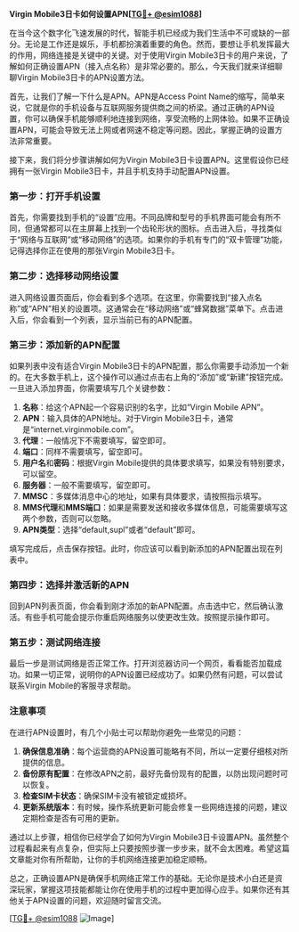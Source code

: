 **Virgin Mobile3日卡如何设置APN[[TG💪+ @esim1088](https://t.me/s/esim1088)]**

在当今这个数字化飞速发展的时代，智能手机已经成为我们生活中不可或缺的一部分。无论是工作还是娱乐，手机都扮演着重要的角色。然而，要想让手机发挥最大的作用，网络连接是关键中的关键。对于使用Virgin Mobile3日卡的用户来说，了解如何正确设置APN（接入点名称）是非常必要的。那么，今天我们就来详细聊聊Virgin Mobile3日卡的APN设置方法。

首先，让我们了解一下什么是APN。APN是Access Point Name的缩写，简单来说，它就是你的手机设备与互联网服务提供商之间的桥梁。通过正确的APN设置，你可以确保手机能够顺利地连接到网络，享受流畅的上网体验。如果不正确设置APN，可能会导致无法上网或者网速不稳定等问题。因此，掌握正确的设置方法非常重要。

接下来，我们将分步骤讲解如何为Virgin Mobile3日卡设置APN。这里假设你已经拥有一张Virgin Mobile3日卡，并且手机支持手动配置APN设置。

### 第一步：打开手机设置

首先，你需要找到手机的“设置”应用。不同品牌和型号的手机界面可能会有所不同，但通常都可以在主屏幕上找到一个齿轮形状的图标。点击进入后，寻找类似于“网络与互联网”或“移动网络”的选项。如果你的手机有专门的“双卡管理”功能，记得选择你正在使用的那张Virgin Mobile3日卡。

### 第二步：选择移动网络设置

进入网络设置页面后，你会看到多个选项。在这里，你需要找到“接入点名称”或“APN”相关的设置项。这通常会在“移动网络”或“蜂窝数据”菜单下。点击进入后，你会看到一个列表，显示当前已有的APN配置。

### 第三步：添加新的APN配置

如果列表中没有适合Virgin Mobile3日卡的APN配置，那么你需要手动添加一个新的。在大多数手机上，这个操作可以通过点击右上角的“添加”或“新建”按钮完成。一旦进入添加界面，你需要填写几个关键参数：

1. **名称**：给这个APN起一个容易识别的名字，比如“Virgin Mobile APN”。
2. **APN**：输入具体的APN地址。对于Virgin Mobile3日卡，通常是“internet.virginmobile.com”。
3. **代理**：一般情况下不需要填写，留空即可。
4. **端口**：同样不需要填写，留空即可。
5. **用户名**和**密码**：根据Virgin Mobile提供的具体要求填写，如果没有特别要求，可以留空。
6. **服务器**：一般不需要填写，留空即可。
7. **MMSC**：多媒体消息中心的地址，如果有具体要求，请按照指示填写。
8. **MMS代理**和**MMS端口**：如果是需要发送和接收多媒体信息，可能需要填写这两个参数，否则可以忽略。
9. **APN类型**：选择“default,supl”或者“default”即可。

填写完成后，点击保存按钮。此时，你应该可以看到新添加的APN配置出现在列表中。

### 第四步：选择并激活新的APN

回到APN列表页面，你会看到刚才添加的新APN配置。点击选中它，然后确认激活。有些手机可能会提示你重启网络服务以使更改生效。按照提示操作即可。

### 第五步：测试网络连接

最后一步是测试网络是否正常工作。打开浏览器访问一个网页，看看能否加载成功。如果一切正常，说明你的APN设置已经成功了。如果仍然有问题，可以尝试联系Virgin Mobile的客服寻求帮助。

### 注意事项

在进行APN设置时，有几个小贴士可以帮助你避免一些常见的问题：

1. **确保信息准确**：每个运营商的APN设置可能略有不同，所以一定要仔细核对所提供的信息。
2. **备份原有配置**：在修改APN之前，最好先备份现有的配置，以防出现问题时可以恢复。
3. **检查SIM卡状态**：确保SIM卡没有被锁定或损坏。
4. **更新系统版本**：有时候，操作系统更新可能会修复一些网络连接的问题，建议定期检查是否有可用的更新。

通过以上步骤，相信你已经学会了如何为Virgin Mobile3日卡设置APN。虽然整个过程看起来有点复杂，但实际上只要按照步骤一步步来，就不会太困难。希望这篇文章能对你有所帮助，让你的手机网络连接更加稳定顺畅。

总之，正确设置APN是确保手机网络正常工作的基础。无论你是技术小白还是资深玩家，掌握这项技能都能让你在使用手机的过程中更加得心应手。如果你还有其他关于APN设置的问题，欢迎随时留言交流。

[[TG💪+ @esim1088](https://t.me/s/esim1088) ![Image](https://i.postimg.cc/4NQfJmqS/Snipaste-2025-05-13-00-14-12.png)]